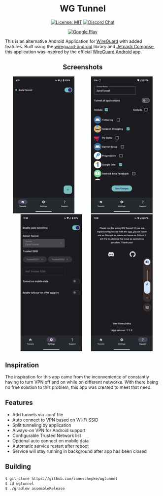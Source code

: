 <h1 align="center">
WG Tunnel
</h1>

<span align="center">

[![License: MIT](https://img.shields.io/badge/License-MIT-yellow.svg)](https://opensource.org/licenses/MIT)
[![Discord Chat](https://img.shields.io/discord/1108285024631001111.svg)](https://discord.gg/rbRRNh6H7V)

</span>

<span align="center">


[![Google Play](https://img.shields.io/badge/Google_Play-414141?style=for-the-badge&logo=google-play&logoColor=white)](https://play.google.com/store/apps/details?id=com.zaneschepke.wireguardautotunnel)

</span>

<span align="left">

This is an alternative Android Application for [WireGuard](https://www.wireguard.com/) with added features. Built using the [wireguard-android](https://github.com/WireGuard/wireguard-android) library and [Jetpack Compose](https://developer.android.com/jetpack/compose), this application was inspired by the official [WireGuard Android](https://github.com/WireGuard/wireguard-android) app.

</span>

<span align="center">

## Screenshots

<p float="center">
  <img label="Main" style="padding-right:25px" src="asset/main_screen.png" width="200" />
  <img label="Config" style="padding-left:25px" src="./asset/config_screen.png" width="200" />
  <img label="Settings" style="padding-left:25px" src="asset/settings_screen.png" width="200" />
  <img label="Support" style="padding-left:25px" src="asset/support_screen.png" width="200" />
</p>

<span align="left">

## Inspiration

The inspiration for this app came from the inconvenience of constantly having to turn VPN off and on while on different networks. With there being no free solution to this problem, this app was created to meet that need.

## Features

* Add tunnels via .conf file
* Auto connect to VPN based on Wi-Fi SSID
* Split tunneling by application
* Always-on VPN for Android support
* Configurable Trusted Network list 
* Optional auto connect on mobile data
* Automatic service restart after reboot
* Service will stay running in background after app has been closed


## Building
    
```
$ git clone https://github.com/zaneschepke/wgtunnel
$ cd wgtunnel
$ ./gradlew assembleRelease
```

</span>

